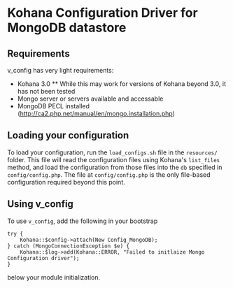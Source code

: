 # Kohana Configuration Driver for MongoDB datastore

## Requirements

v_config has very light requirements:

* Kohana 3.0
** While this may work for versions of Kohana beyond 3.0, it has not been tested
* Mongo server or servers available and accessable
* MongoDB PECL installed (http://ca2.php.net/manual/en/mongo.installation.php)

## Loading your configuration

To load your configuration, run the ``load_configs.sh`` file in the ``resources/`` folder. This file will read the configuration files using Kohana's ``list_files`` method, and load the configuration from those files into the ``db`` specified in ``config/config.php``. The file at ``config/config.php`` is the only file-based configuration required beyond this point.

## Using v_config

To use ``v_config``, add the following in your bootstrap

	try {
		Kohana::$config->attach(New Config_MongoDB);
	} catch (MongoConnectionException $e) {
		Kohana::$log->add(Kohana::ERROR, "Failed to initlaize Mongo Configuration driver");
	}

below your module initialization.